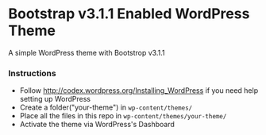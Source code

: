 Bootstrap v3.1.1 Enabled WordPress Theme
====

A simple WordPress theme with Bootstrop v3.1.1

### Instructions
- Follow http://codex.wordpress.org/Installing_WordPress if you need help setting up WordPress
- Create a folder("your-theme") in `wp-content/themes/`
- Place all the files in this repo in `wp-content/themes/your-theme/`
- Activate the theme via WordPress's Dashboard
